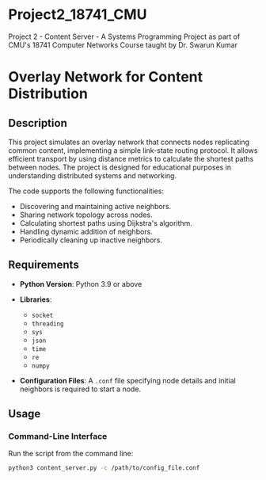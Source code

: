 # Project2_18741_CMU
Project 2 - Content Server - A Systems Programming Project as part of CMU's 18741 Computer Networks Course taught by Dr. Swarun Kumar

# Overlay Network for Content Distribution

## Description

This project simulates an overlay network that connects nodes replicating common content, implementing a simple link-state routing protocol. It allows efficient transport by using distance metrics to calculate the shortest paths between nodes. The project is designed for educational purposes in understanding distributed systems and networking.

The code supports the following functionalities:
- Discovering and maintaining active neighbors.
- Sharing network topology across nodes.
- Calculating shortest paths using Dijkstra's algorithm.
- Handling dynamic addition of neighbors.
- Periodically cleaning up inactive neighbors.

## Requirements

- **Python Version**: Python 3.9 or above
- **Libraries**: 
  - `socket`
  - `threading`
  - `sys`
  - `json`
  - `time`
  - `re`
  - `numpy`
  
- **Configuration Files**: A `.conf` file specifying node details and initial neighbors is required to start a node. 

## Usage

### Command-Line Interface
Run the script from the command line:
```bash
python3 content_server.py -c /path/to/config_file.conf

